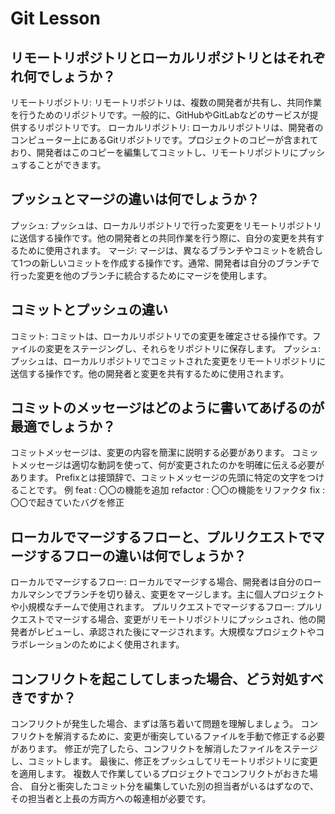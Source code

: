 # Git Lesson

## リモートリポジトリとローカルリポジトリとはそれぞれ何でしょうか？
リモートリポジトリ: リモートリポジトリは、複数の開発者が共有し、共同作業を行うためのリポジトリです。一般的に、GitHubやGitLabなどのサービスが提供するリポジトリです。
ローカルリポジトリ: ローカルリポジトリは、開発者のコンピューター上にあるGitリポジトリです。プロジェクトのコピーが含まれており、開発者はこのコピーを編集してコミットし、リモートリポジトリにプッシュすることができます。

## プッシュとマージの違いは何でしょうか？
プッシュ: プッシュは、ローカルリポジトリで行った変更をリモートリポジトリに送信する操作です。他の開発者との共同作業を行う際に、自分の変更を共有するために使用されます。
マージ: マージは、異なるブランチやコミットを統合して1つの新しいコミットを作成する操作です。通常、開発者は自分のブランチで行った変更を他のブランチに統合するためにマージを使用します。

## コミットとプッシュの違い
コミット: コミットは、ローカルリポジトリでの変更を確定させる操作です。ファイルの変更をステージングし、それらをリポジトリに保存します。
プッシュ: プッシュは、ローカルリポジトリでコミットされた変更をリモートリポジトリに送信する操作です。他の開発者と変更を共有するために使用されます。

## コミットのメッセージはどのように書いてあげるのが最適でしょうか？
コミットメッセージは、変更の内容を簡潔に説明する必要があります。
コミットメッセージは適切な動詞を使って、何が変更されたのかを明確に伝える必要があります。
Prefixとは接頭辞で、コミットメッセージの先頭に特定の文字をつけることです。
例
feat : 〇〇の機能を追加
refactor : 〇〇の機能をリファクタ
fix : 〇〇で起きていたバグを修正

## ローカルでマージするフローと、プルリクエストでマージするフローの違いは何でしょうか？
ローカルでマージするフロー: ローカルでマージする場合、開発者は自分のローカルマシンでブランチを切り替え、変更をマージします。主に個人プロジェクトや小規模なチームで使用されます。
プルリクエストでマージするフロー: プルリクエストでマージする場合、変更がリモートリポジトリにプッシュされ、他の開発者がレビューし、承認された後にマージされます。大規模なプロジェクトやコラボレーションのためによく使用されます。

## コンフリクトを起こしてしまった場合、どう対処すべきですか？
コンフリクトが発生した場合、まずは落ち着いて問題を理解しましょう。
コンフリクトを解消するために、変更が衝突しているファイルを手動で修正する必要があります。
修正が完了したら、コンフリクトを解消したファイルをステージし、コミットします。
最後に、修正をプッシュしてリモートリポジトリに変更を適用します。
複数人で作業しているプロジェクトでコンフリクトがおきた場合、
自分と衝突したコミット分を編集していた別の担当者がいるはずなので、
その担当者と上長の方両方への報連相が必要です。